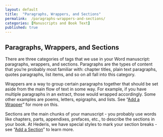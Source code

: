```yaml
---
layout: default
title:  "Paragraphs, Wrappers, and Sections"
permalink:  /paragraphs-wrappers-and-sections/
categories: [Manuscripts and Book Text]
published: true
---
```


<section data-type="chapter" class="hsecchapter" data-hederis-type="hsecchapter" id="paragraphs-wrappers-and-sections" data-pi-attrs="id: paragraphs-wrappers-and-sections"><h1 data-hederis-type="hblkchaptitle" class="hblkchaptitle" id="pVRx11bDo">Paragraphs, Wrappers, and Sections</h1>
    <p class="hblkp" data-hederis-type="hblkp" id="prQ1fSM2v">There are three categories of tags that we use in your Word manuscript: paragraphs, wrappers, and sections. Paragraphs are the types of content that you&#8217;re probably most familiar with: chapter titles, plain text paragraphs, quotes paragraphs, list items, and so on all fall into this category.</p>
    <p class="hblkp" data-hederis-type="hblkp" id="puqsn18NY">Wrappers are a way to group certain paragraphs together that should be set aside from the main flow of text in some way. For example, if you have multiple paragraphs in an extract, those would wrapped accordingly. Some other examples are poems, letters, epigraphs, and lists. See &#8220;<a href="{% post_url 2019-04-01-14-AddaWrapper %}"><span class="Hyperlink">Add a Wrapper</span></a>&#8221; for more on this.</p>
    <p class="hblkp" data-hederis-type="hblkp" id="plvzhwCoM">Sections are the main chunks of your manuscript - you probably use words like chapters, parts, appendixes, prefaces, etc., to describe the sections in your book. At Hederis, we have special styles to mark your section breaks - see &#8220;<a href="{% post_url 2019-04-01-15-AddaSection %}"><span class="Hyperlink">Add a Section</span></a>&#8221; to learn more.</p>
    </section>
    